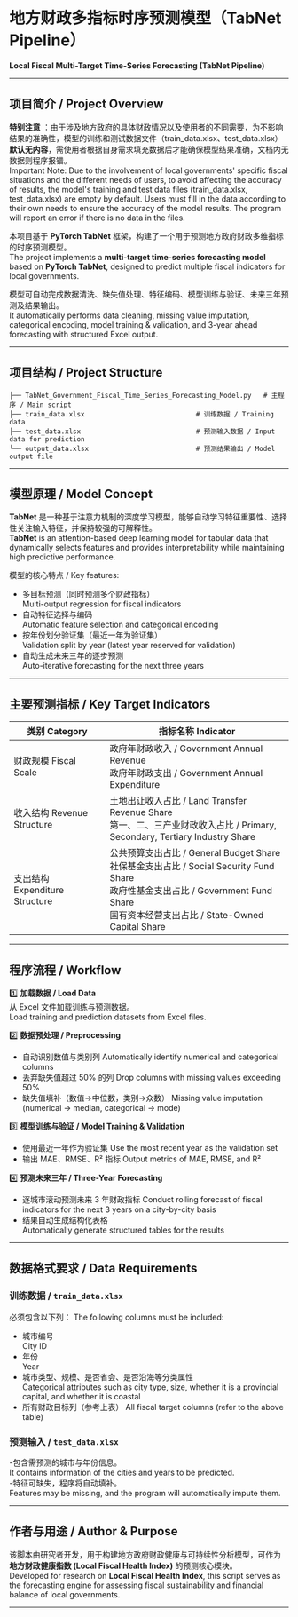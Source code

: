 # 地方财政多指标时序预测模型（TabNet Pipeline）  
**Local Fiscal Multi-Target Time-Series Forecasting (TabNet Pipeline)**  

---

## 项目简介 / Project Overview 

**特别注意** ：由于涉及地方政府的具体财政情况以及使用者的不同需要，为不影响结果的准确性，模型的训练和测试数据文件（train_data.xlsx、test_data.xlsx）**默认无内容**，需使用者根据自身需求填充数据后才能确保模型结果准确，文档内无数据则程序报错。  
Important Note: Due to the involvement of local governments' specific fiscal situations and the different needs of users, to avoid affecting the accuracy of results, the model's training and test data files (train_data.xlsx, test_data.xlsx) are empty by default. Users must fill in the data according to their own needs to ensure the accuracy of the model results. The program will report an error if there is no data in the files.

本项目基于 **PyTorch TabNet** 框架，构建了一个用于预测地方政府财政多维指标的时序预测模型。  
The project implements a **multi-target time-series forecasting model** based on **PyTorch TabNet**, designed to predict multiple fiscal indicators for local governments.  

模型可自动完成数据清洗、缺失值处理、特征编码、模型训练与验证、未来三年预测及结果输出。  
It automatically performs data cleaning, missing value imputation, categorical encoding, model training & validation, and 3-year ahead forecasting with structured Excel output.

---

## 项目结构 / Project Structure  

```
├── TabNet_Government_Fiscal_Time_Series_Forecasting_Model.py   # 主程序 / Main script
├── train_data.xlsx                            # 训练数据 / Training data
├── test_data.xlsx                             # 预测输入数据 / Input data for prediction
└── output_data.xlsx                           # 预测结果输出 / Model output file
```

---

## 模型原理 / Model Concept  

**TabNet** 是一种基于注意力机制的深度学习模型，能够自动学习特征重要性、选择性关注输入特征，并保持较强的可解释性。  
**TabNet** is an attention-based deep learning model for tabular data that dynamically selects features and provides interpretability while maintaining high predictive performance.

模型的核心特点 / Key features:
- 多目标预测（同时预测多个财政指标）  
  Multi-output regression for fiscal indicators  
- 自动特征选择与编码  
  Automatic feature selection and categorical encoding  
- 按年份划分验证集（最近一年为验证集）  
  Validation split by year (latest year reserved for validation)  
- 自动生成未来三年的逐步预测  
  Auto-iterative forecasting for the next three years  

---

## 主要预测指标 / Key Target Indicators  

| 类别 Category | 指标名称 Indicator |
|---------------|--------------------|
| 财政规模 Fiscal Scale | 政府年财政收入 / Government Annual Revenue<br>政府年财政支出 / Government Annual Expenditure |
| 收入结构 Revenue Structure | 土地出让收入占比 / Land Transfer Revenue Share<br>第一、二、三产业财政收入占比 / Primary, Secondary, Tertiary Industry Share |
| 支出结构 Expenditure Structure | 公共预算支出占比 / General Budget Share<br>社保基金支出占比 / Social Security Fund Share<br>政府性基金支出占比 / Government Fund Share<br>国有资本经营支出占比 / State-Owned Capital Share |

---

## 程序流程 / Workflow  

1️⃣ **加载数据 / Load Data**  
从 Excel 文件加载训练与预测数据。  
Load training and prediction datasets from Excel files.  

2️⃣ **数据预处理 / Preprocessing**  
- 自动识别数值与类别列
  Automatically identify numerical and categorical columns  
- 丢弃缺失值超过 50% 的列
  Drop columns with missing values exceeding 50%  
- 缺失值填补（数值→中位数，类别→众数） 
  Missing value imputation (numerical → median, categorical → mode) 

3️⃣ **模型训练与验证 / Model Training & Validation**  
- 使用最近一年作为验证集
  Use the most recent year as the validation set  
- 输出 MAE、RMSE、R² 指标
  Output metrics of MAE, RMSE, and R²  

4️⃣ **预测未来三年 / Three-Year Forecasting**  
- 逐城市滚动预测未来 3 年财政指标
  Conduct rolling forecast of fiscal indicators for the next 3 years on a city-by-city basis  
- 结果自动生成结构化表格  
  Automatically generate structured tables for the results
---


## 数据格式要求 / Data Requirements  

### 训练数据 / `train_data.xlsx`  
必须包含以下列：
The following columns must be included:    
- 城市编号   
  City ID  
- 年份   
  Year  
- 城市类型、规模、是否省会、是否沿海等分类属性  
  Categorical attributes such as city type, size, whether it is a provincial capital, and whether it is coastal
- 所有财政目标列（参考上表）
  All fiscal target columns (refer to the above table)  

### 预测输入 / `test_data.xlsx`  
-包含需预测的城市与年份信息。   
 It contains information of the cities and years to be predicted.   
-特征可缺失，程序将自动填补。    
 Features may be missing, and the program will automatically impute them.

---

## 作者与用途 / Author & Purpose  

该脚本由研究者开发，用于构建地方政府财政健康与可持续性分析模型，可作为 **地方财政健康指数 (Local Fiscal Health Index)** 的预测核心模块。  
Developed for research on **Local Fiscal Health Index**, this script serves as the forecasting engine for assessing fiscal sustainability and financial balance of local governments.  

---
